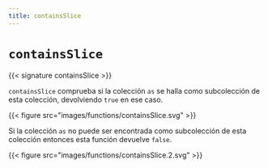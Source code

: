 ```yaml
---
title: containsSlice
---
```


# `containsSlice`

{{< signature containsSlice >}}

`containsSlice` comprueba si la colección `as` se halla como subcolección de esta colección, devolviendo `true` en ese caso.

{{< figure src="images/functions/containsSlice.svg" >}}

Si la colección `as` no puede ser encontrada como subcolección de esta colección entonces esta función devuelve `false`.

{{< figure src="images/functions/containsSlice.2.svg" >}}
